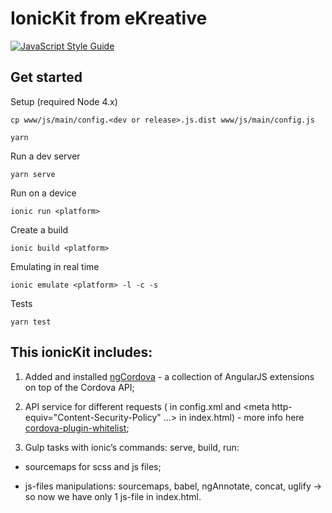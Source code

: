 # IonicKit from eKreative

[![JavaScript Style Guide](https://img.shields.io/badge/code_style-standard-brightgreen.svg)](https://standardjs.com)

## Get started

Setup (required Node 4.x)

    cp www/js/main/config.<dev or release>.js.dist www/js/main/config.js

    yarn

Run a dev server

    yarn serve

Run on a device

    ionic run <platform>

Create a build

    ionic build <platform>

Emulating in real time

    ionic emulate <platform> -l -c -s

Tests

    yarn test

## This ionicKit includes:

1. Added and installed [ngCordova](http://ngcordova.com/) - a collection of AngularJS extensions on top of the Cordova API;

2. API service for different requests (<access origin="*"/> <allow-intent href="*"/> in config.xml and <meta http-equiv="Content-Security-Policy" ...> in index.html) - more info here [cordova-plugin-whitelist](https://github.com/apache/cordova-plugin-whitelist);

3. Gulp tasks with ionic’s commands: serve, build, run:

  * sourcemaps for scss and js files;

  * js-files manipulations: sourcemaps, babel, ngAnnotate, concat, uglify -> so now we have only 1 js-file in index.html.
